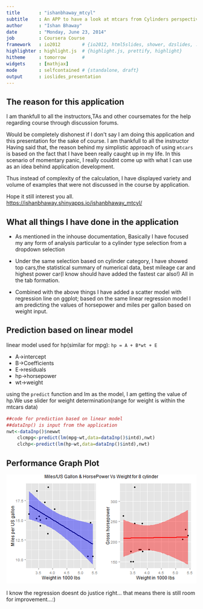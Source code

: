 ```yaml
---
title       : "ishanbhaway_mtcyl"
subtitle    : An APP to have a look at mtcars from Cylinders perspective
author      : "Ishan Bhaway"
date        : "Monday, June 23, 2014"
job         : Coursera Course
framework   : io2012        # {io2012, html5slides, shower, dzslides, ...}
highlighter : highlight.js  # {highlight.js, prettify, highlight}
hitheme     : tomorrow      # 
widgets     : [mathjax] 
mode        : selfcontained # {standalone, draft}
output      : ioslides_presentation
---
```


## The reason for this application

 I am thankfull to all the instructors,TAs and other coursemates for the help regarding course through discussion forums.
 
Would be completely dishonest if I don't say I am doing this application and this presentation for the sake of course. I am thankfull to all the instructor
Having said that, the reason behind my simplistic approach of using `mtcars` is based on the fact that I have been really caught up in my life. In this scenario of momentary panic, I really couldnt come up with what I can use as an idea behind application development.

Thus instead of complexity of the calculation, I have displayed variety and volume of examples that were not discussed in the course by application.

Hope it still interest you all.
https://ishanbhaway.shinyapps.io/ishanbhaway_mtcyl/

## What all things I have done in the application

- As mentioned in the inhouse documentation, Basically I have focused my any form of analysis particular to a cylinder type selection from a dropdown selection

- Under the same selection based on cylinder category,  I have showed top cars,the statistical summary of numerical data, best mileage car and highest power car(I know should have added the fastest car also!) All in the tab formation.

- Combined with the above things I have added a scatter model with regression line on ggplot; based on the same linear regression model I am predicting the values of horsepower and miles per gallon based on weight input.


## Prediction based on linear model
linear model used for hp(similar for mpg):
`hp = A + B*wt + E`

- A->intercept
- B->Coefficients
- E->residuals
- hp->horsepower
- wt->weight

using the `predict` function and lm as the model, I am getting the value of hp.We use slider for weight determination(range for weight is within the mtcars data)



```r
##code for prediction based on linear model
##dataInp() is input from the application
nwt<-dataInp()$newwt
    clcmpg<-predict(lm(mpg~wt,data=dataInp()$intd),nwt)
    clchp<-predict(lm(hp~wt,data=dataInp()$intd),nwt)
```

## Performance Graph Plot
![plot of chunk unnamed-chunk-2](assets/fig/unnamed-chunk-2.png) 

I know the regression doesnt do justice right... that means there is still room for improvement...:)  
